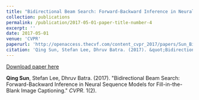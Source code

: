 ```yaml
---
title: "Bidirectional Beam Search: Forward-Backward Inference in Neural Sequence Models for Fill-in-the-Blank Image Captioning"
collection: publications
permalink: /publication/2017-05-01-paper-title-number-4
excerpt: ''
date: 2017-05-01
venue: 'CVPR'
paperurl: 'http://openaccess.thecvf.com/content_cvpr_2017/papers/Sun_Bidirectional_Beam_Search_CVPR_2017_paper.pdf'
citation: 'Qing Sun, Stefan Lee, Dhruv Batra. (2017). &quot;Bidirectional Beam Search: Forward-Backward Inference in Neural Sequence Models for Fill-in-the-Blank Image Captioning.&quot; <i>CVPR</i>. 1(2).'
---
```


[Download paper here](http://openaccess.thecvf.com/content_cvpr_2017/papers/Sun_Bidirectional_Beam_Search_CVPR_2017_paper.pdf)

**Qing Sun**, Stefan Lee, Dhruv Batra. (2017). "Bidirectional Beam Search: Forward-Backward Inference in Neural Sequence Models for Fill-in-the-Blank Image Captioning." <i>CVPR</i>. 1(2).
